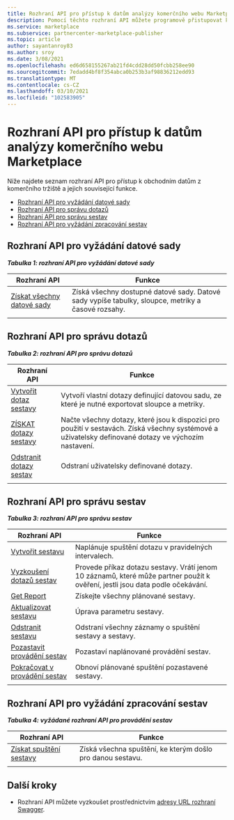 ```yaml
---
title: Rozhraní API pro přístup k datům analýzy komerčního webu Marketplace
description: Pomocí těchto rozhraní API můžete programově přistupovat k analytickým datům v partnerském centru.
ms.service: marketplace
ms.subservice: partnercenter-marketplace-publisher
ms.topic: article
author: sayantanroy83
ms.author: sroy
ms.date: 3/08/2021
ms.openlocfilehash: ed6d658155267ab21fd4cdd28dd50fcbb258ee90
ms.sourcegitcommit: 7edadd4bf8f354abca0b253b3af98836212edd93
ms.translationtype: MT
ms.contentlocale: cs-CZ
ms.lasthandoff: 03/10/2021
ms.locfileid: "102583905"
---
```

# <a name="apis-for-accessing-commercial-marketplace-analytics-data"></a>Rozhraní API pro přístup k datům analýzy komerčního webu Marketplace

Níže najdete seznam rozhraní API pro přístup k obchodním datům z komerčního tržiště a jejich související funkce.

- [Rozhraní API pro vyžádání datové sady](#dataset-pull-apis)
- [Rozhraní API pro správu dotazů](#query-management-apis)
- [Rozhraní API pro správu sestav](#report-management-apis)
- [Rozhraní API pro vyžádání zpracování sestav](#report-execution-pull-apis)

## <a name="dataset-pull-apis"></a>Rozhraní API pro vyžádání datové sady

***Tabulka 1: rozhraní API pro vyžádání datové sady***

| **Rozhraní API** | **Funkce** |
| --- | --- |
| [Získat všechny datové sady](analytics-api-get-all-datasets.md) | Získá všechny dostupné datové sady. Datové sady vypíše tabulky, sloupce, metriky a časové rozsahy. |
|||

## <a name="query-management-apis"></a>Rozhraní API pro správu dotazů

***Tabulka 2: rozhraní API pro správu dotazů***

| **Rozhraní API** | **Funkce** |
| --- | --- |
| [Vytvořit dotaz sestavy](analytics-programmatic-access.md#create-report-query-api) | Vytvoří vlastní dotazy definující datovou sadu, ze které je nutné exportovat sloupce a metriky. |
| [ZÍSKAT dotazy sestavy](analytics-api-get-report-queries.md) | Načte všechny dotazy, které jsou k dispozici pro použití v sestavách. Získá všechny systémové a uživatelsky definované dotazy ve výchozím nastavení. |
| [Odstranit dotazy sestav](analytics-api-delete-report-queries.md) | Odstraní uživatelsky definované dotazy. |
|||

## <a name="report-management-apis"></a>Rozhraní API pro správu sestav

***Tabulka 3: rozhraní API pro správu sestav***

| **Rozhraní API** | **Funkce** |
| --- | --- |
| [Vytvořit sestavu](analytics-programmatic-access.md#create-report-api) | Naplánuje spuštění dotazu v pravidelných intervalech. |
| [Vyzkoušení dotazů sestav](analytics-api-try-report-queries.md) | Provede příkaz dotazu sestavy. Vrátí jenom 10 záznamů, které může partner použít k ověření, jestli jsou data podle očekávání. |
| [Get Report](analytics-api-get-report.md) | Získejte všechny plánované sestavy. |
| [Aktualizovat sestavu](analytics-api-update-report.md) | Úprava parametru sestavy. |
| [Odstranit sestavu](analytics-api-delete-report.md) | Odstraní všechny záznamy o spuštění sestavy a sestavy. |
| [Pozastavit provádění sestav](analytics-api-pause-report-executions.md) | Pozastaví naplánované provádění sestav. |
| [Pokračovat v provádění sestav](analytics-api-resume-report-executions.md) | Obnoví plánované spuštění pozastavené sestavy. |
|||

## <a name="report-execution-pull-apis"></a>Rozhraní API pro vyžádání zpracování sestav

***Tabulka 4: vyžádané rozhraní API pro provádění sestav***

| **Rozhraní API** | **Funkce** |
| --- | --- |
| [Získat spuštění sestavy](analytics-programmatic-access.md#get-report-executions-api) | Získá všechna spuštění, ke kterým došlo pro danou sestavu. |
|||

## <a name="next-steps"></a>Další kroky

- Rozhraní API můžete vyzkoušet prostřednictvím [adresy URL rozhraní Swagger](https://api.partnercenter.microsoft.com/insights/v1/cmp/swagger/index.html).
